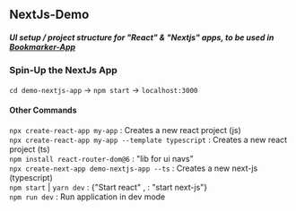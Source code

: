 ## NextJs-Demo
##### UI setup / project structure for "React" & "Nextjs" apps, to be used in [Bookmarker-App](https://github.com/sambit77/bookmarker-app)
### Spin-Up the NextJs App
`cd demo-nextjs-app` -> `npm start` -> `localhost:3000`

#### Other Commands
`npx create-react-app my-app` : Creates a new react project (js) <br> 
`npx create-react-app my-app --template typescript` : Creates a new react project (ts) <br>
`npm install react-router-dom@6` : "lib for ui navs" <br>
`npx create-next-app demo-nextjs-app --ts` : Creates a new next-js (typescript) <br>
`npm start` | `yarn dev` : {"Start react" , : "start next-js"} <br>
`npm run dev` : Run application in dev mode


